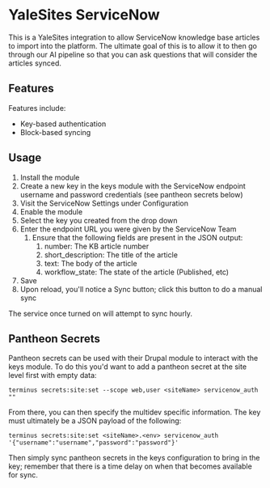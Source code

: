 # YaleSites ServiceNow

This is a YaleSites integration to allow ServiceNow knowledge base articles to import into the platform.  The ultimate goal of this is to allow it to then go through our AI pipeline so that you can ask questions that will consider the articles synced.

## Features

Features include:

- Key-based authentication
- Block-based syncing

## Usage

1. Install the module
2. Create a new key in the keys module with the ServiceNow endpoint username and password credentials (see pantheon secrets below)
3. Visit the ServiceNow Settings under Configuration
4. Enable the module
5. Select the key you created from the drop down
6. Enter the endpoint URL you were given by the ServiceNow Team
   1. Ensure that the following fields are present in the JSON output:
      1. number: The KB article number
      2. short_description: The title of the article
      3. text: The body of the article
      4. workflow_state: The state of the article (Published, etc)
7. Save
8. Upon reload, you'll notice a Sync button; click this button to do a manual sync

The service once turned on will attempt to sync hourly.

## Pantheon Secrets

Pantheon secrets can be used with their Drupal module to interact with the keys module.  To do this you'd want to add a pantheon secret at the site level first with empty data:

`terminus secrets:site:set --scope web,user <siteName> servicenow_auth ""`

From there, you can then specify the multidev specific information.  The key must ultimately be a JSON payload of the following:

`terminus secrets:site:set <siteName>.<env> servicenow_auth '{"username":"username","password":"password"}'`

Then simply sync pantheon secrets in the keys configuration to bring in the key; remember that there is a time delay on when that becomes available for sync.
